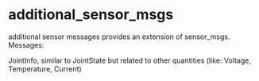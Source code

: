 # additional_sensor_msgs
additional sensor messages provides an extension of sensor_msgs.
Messages:

JointInfo, similar to JointState but related to other quantities (like: Voltage, Temperature, Current)
